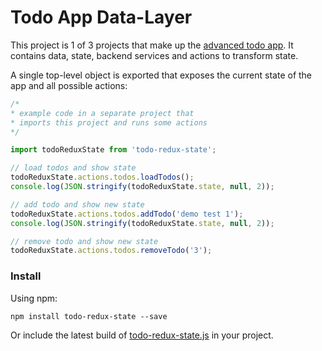 # Todo App Data-Layer

This project is 1 of 3 projects that make up the [advanced todo app](https://github.com/thinkloop/todo-app). It contains data, state, backend services and actions to transform state.

A single top-level object is exported that exposes the current state of the app and all possible actions:

```javascript
/* 
* example code in a separate project that 
* imports this project and runs some actions
*/

import todoReduxState from 'todo-redux-state';

// load todos and show state
todoReduxState.actions.todos.loadTodos();
console.log(JSON.stringify(todoReduxState.state, null, 2));

// add todo and show new state
todoReduxState.actions.todos.addTodo('demo test 1');
console.log(JSON.stringify(todoReduxState.state, null, 2));

// remove todo and show new state
todoReduxState.actions.todos.removeTodo('3');

```

### Install
Using npm:

```
npm install todo-redux-state --save
```

Or include the latest build of [todo-redux-state.js](build/todo-redux-state.js) in your project.

